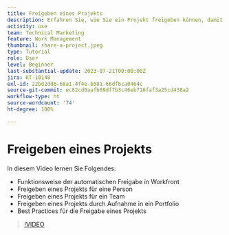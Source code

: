 ```yaml
---
title: Freigeben eines Projekts
description: Erfahren Sie, wie Sie ein Projekt freigeben können, damit Stakeholder und andere, die an dem Projekt interessiert sind, Einblick in die mithilfe von [!DNL  Workfront]geleistete Arbeit erhalten können.
activity: use
team: Technical Marketing
feature: Work Management
thumbnail: share-a-project.jpeg
type: Tutorial
role: User
level: Beginner
last-substantial-update: 2023-07-21T00:00:00Z
jira: KT-10148
exl-id: 22bd2dd6-68a1-4f4e-b581-66dfbca0464c
source-git-commit: ec82cd0aafb89df7b3c46eb716faf3a25cd438a2
workflow-type: ht
source-wordcount: '74'
ht-degree: 100%

---
```


# Freigeben eines Projekts

In diesem Video lernen Sie Folgendes:

* Funktionsweise der automatischen Freigabe in Workfront
* Freigeben eines Projekts für eine Person
* Freigeben eines Projekts für ein Team
* Freigeben eines Projekts durch Aufnahme in ein Portfolio
* Best Practices für die Freigabe eines Projekts

>[!VIDEO](https://video.tv.adobe.com/v/3418904/?quality=12&learn=on)
